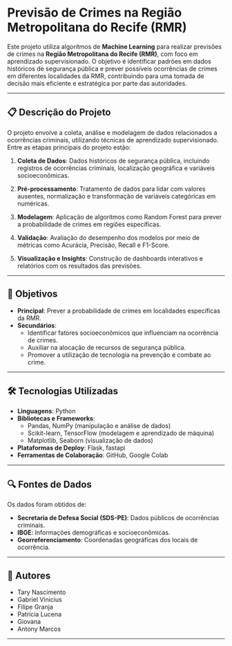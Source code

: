 # Previsão de Crimes na Região Metropolitana do Recife (RMR)

Este projeto utiliza algoritmos de **Machine Learning** para realizar previsões de crimes na **Região Metropolitana do Recife (RMR)**, com foco em aprendizado supervisionado. O objetivo é identificar padrões em dados históricos de segurança pública e prever possíveis ocorrências de crimes em diferentes localidades da RMR, contribuindo para uma tomada de decisão mais eficiente e estratégica por parte das autoridades.

---

## 📋 **Descrição do Projeto**

O projeto envolve a coleta, análise e modelagem de dados relacionados a ocorrências criminais, utilizando técnicas de aprendizado supervisionado. Entre as etapas principais do projeto estão:

1. **Coleta de Dados**: Dados históricos de segurança pública, incluindo registros de ocorrências criminais, localização geográfica e variáveis socioeconômicas.
   
2. **Pré-processamento**: Tratamento de dados para lidar com valores ausentes, normalização e transformação de variáveis categóricas em numéricas.

3. **Modelagem**: Aplicação de algoritmos como  Random Forest para prever a probabilidade de crimes em regiões específicas.

4. **Validação**: Avaliação do desempenho dos modelos por meio de métricas como Acurácia, Precisão, Recall e F1-Score.

5. **Visualização e Insights**: Construção de dashboards interativos e relatórios com os resultados das previsões.

---

## 🎯 **Objetivos**

- **Principal**: Prever a probabilidade de crimes em localidades específicas da RMR.
- **Secundários**:
  - Identificar fatores socioeconômicos que influenciam na ocorrência de crimes.
  - Auxiliar na alocação de recursos de segurança pública.
  - Promover a utilização de tecnologia na prevenção e combate ao crime.

---

## 🛠️ **Tecnologias Utilizadas**

- **Linguagens**: Python
- **Bibliotecas e Frameworks**: 
  - Pandas, NumPy (manipulação e análise de dados)
  - Scikit-learn, TensorFlow (modelagem e aprendizado de máquina)
  - Matplotlib, Seaborn (visualização de dados)
- **Plataformas de Deploy**: Flask, fastapi
- **Ferramentas de Colaboração**: GitHub, Google Colab

---

## 🔍 **Fontes de Dados**

Os dados foram obtidos de:
- **Secretaria de Defesa Social (SDS-PE)**: Dados públicos de ocorrências criminais.
- **IBGE**: Informações demográficas e socioeconômicas.
- **Georreferenciamento**: Coordenadas geográficas dos locais de ocorrência.

---

## 👥 **Autores**

- Tary Nascimento  
- Gabriel Vinicius  
- Filipe Granja  
- Patrícia Lucena  
- Giovana  
- Antony Marcos  

---

<!--

## 📈 **Resultados Esperados**

- Previsões confiáveis que permitam planejar estratégias de segurança pública.
- Insights relevantes sobre os fatores que contribuem para a criminalidade.
- Redução de crimes em áreas vulneráveis por meio de ações preventivas baseadas nos resultados do modelo.

---

---

Obrigado por visitar nosso projeto! 💻📊

-->
